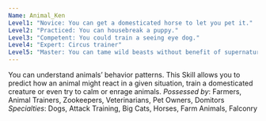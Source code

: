 ```yaml
---
Name: Animal_Ken
Level1: "Novice: You can get a domesticated horse to let you pet it."
Level2: "Practiced: You can housebreak a puppy."
Level3: "Competent: You could train a seeing eye dog."
Level4: "Expert: Circus trainer"
Level5: "Master: You can tame wild beasts without benefit of supernatural powers."
---
```


You can understand animals’ behavior patterns. This Skill allows you to predict how an animal might react in a given situation, train a domesticated creature or even try to calm or enrage animals.
_Possessed by_: Farmers, Animal Trainers, Zookeepers, Veterinarians, Pet Owners, Domitors
_Specialties_: Dogs, Attack Training, Big Cats, Horses, Farm Animals, Falconry